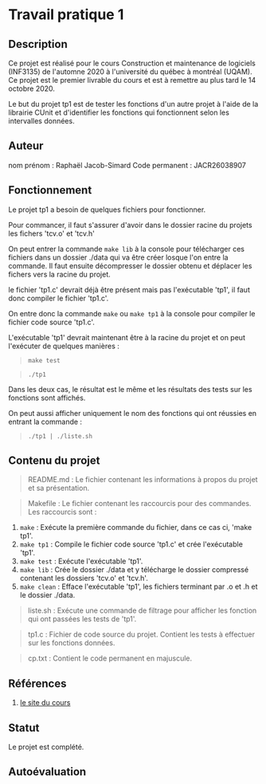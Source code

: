 # Travail pratique 1

## Description

Ce projet est réalisé pour le cours Construction et maintenance de logiciels (INF3135) de l'automne 2020 à l'université du québec à montréal (UQAM). Ce projet est le premier livrable du cours et est à remettre au plus tard le 14 octobre 2020. 

Le but du projet tp1 est de tester les fonctions d'un autre projet à l'aide de la librairie CUnit et d'identifier les fonctions qui fonctionnent selon les intervalles données.

## Auteur

nom prénom : Raphaël Jacob-Simard
Code permanent : JACR26038907

## Fonctionnement

Le projet tp1 a besoin de quelques fichiers pour fonctionner.

Pour commancer, il faut s'assurer d'avoir dans le dossier racine du projets les fichers 'tcv.o' et 'tcv.h' 

On peut entrer la commande `make lib` à la console pour télécharger ces fichiers dans un dossier ./data qui va être créer losque l'on entre la commande. Il faut ensuite décompresser le dossier obtenu et déplacer les fichers vers la racine du projet. 

le fichier 'tp1.c' devrait déjà être présent mais pas l'exécutable 'tp1', il faut donc compiler le fichier 'tp1.c'.

On entre donc la commande `make` ou `make tp1` à la console pour compiler le fichier code source 'tp1.c'.

L'exécutable 'tp1' devrait maintenant être à la racine du projet et on peut l'exécuter de quelques manières : 

> `make test`

> `./tp1`

Dans les deux cas, le résultat est le même et les résultats des tests sur les fonctions sont affichés.

On peut aussi afficher uniquement le nom des fonctions qui ont réussies en entrant la commande : 

> `./tp1 | ./liste.sh`

## Contenu du projet

> README.md : Le fichier contenant les informations à propos du projet et sa présentation.

> Makefile : Le fichier contenant les raccourcis pour des commandes. Les raccourcis sont : 

1. `make` : Exécute la première commande du fichier, dans ce cas ci, 'make tp1'.
2. `make tp1` : Compile le fichier code source 'tp1.c' et crée l'exécutable 'tp1'.
3. `make test` : Exécute l'exécutable 'tp1'.
4. `make lib` : Crée le dossier ./data et y télécharge le dossier compressé contenant les dossiers 'tcv.o' et 'tcv.h'.
5. `make clean` : Efface l'exécutable 'tp1', les fichiers terminant par .o et .h et le dossier ./data.

> liste.sh : Exécute une commande de filtrage pour afficher les fonction qui ont passées les tests de 'tp1'.

> tp1.c : Fichier de code source du projet. Contient les tests à effectuer sur les fonctions données.

> cp.txt : Contient le code permanent en majuscule.

## Références

1. [le site du cours](https://github.com/guyfrancoeur/INF3135_A2020.com)

## Statut

Le projet est complété.

## Autoévaluation


